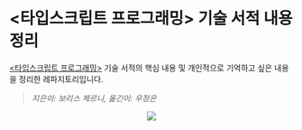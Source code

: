 # <타입스크립트 프로그래밍> 기술 서적 내용 정리

[<타입스크립트 프로그래밍>](https://product.kyobobook.co.kr/detail/S000001033092) 기술 서적의 핵심 내용 및 개인적으로 기억하고 싶은 내용을 정리한 레파지토리입니다.

> _지은이: 보리스 체르니, 옮긴이: 우정은_

<div align=center>
  <img src="https://github.com/sqsung/TIL/assets/112310899/99799bc3-e6a6-4756-8012-7a1a9f95204b" />
</div>
